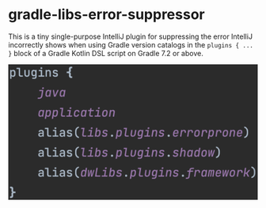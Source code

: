 gradle-libs-error-suppressor
============================

This is a tiny single-purpose IntelliJ plugin for suppressing the error IntelliJ incorrectly shows when using Gradle
version catalogs in the `plugins { ... }` block of a Gradle Kotlin DSL script on Gradle 7.2 or above.

![Screenshot](pluginsBlock.png)
